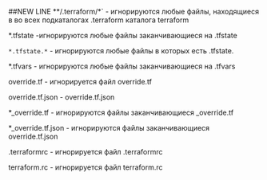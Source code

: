 ##NEW LINE
**/.terraform/*` - игнорируются любые файлы, находящиеся в во всех подкаталогах .terraform каталога terraform

*.tfstate -игнорируются любые файлы заканчивающиеся на .tfstate

`*.tfstate.*` - игнорируются любые файлы в которых есть .tfstate.

*.tfvars - игнорируются любые файлы заканчивающиеся на .tfvars

override.tf - игнорируется файл override.tf

override.tf.json - override.tf.json

*_override.tf - игнорируются файлы заканчивающиеся _override.tf

*_override.tf.json - игнорируются файлы заканчивающиеся override.tf.json

.terraformrc - игнорируется файл .terraformrc

terraform.rc - игнорируется файл terraform.rc